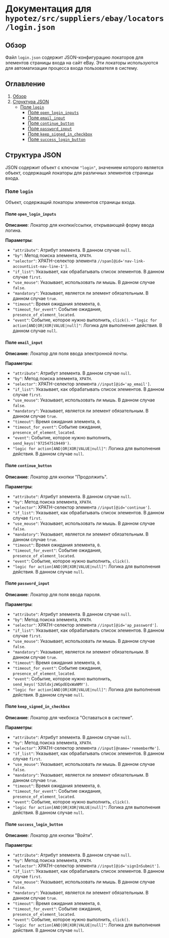 # Документация для `hypotez/src/suppliers/ebay/locators/login.json`

## Обзор

Файл `login.json` содержит JSON-конфигурацию локаторов для элементов страницы входа на сайт eBay. Эти локаторы используются для автоматизации процесса входа пользователя в систему.

## Оглавление
1. [Обзор](#обзор)
2. [Структура JSON](#структура-json)
    - [Поле `login`](#поле-login)
        - [Поле `open_login_inputs`](#поле-open_login_inputs)
        - [Поле `email_input`](#поле-email_input)
        - [Поле `continue_button`](#поле-continue_button)
        - [Поле `password_input`](#поле-password_input)
        - [Поле `keep_signed_in_checkbox`](#поле-keep_signed_in_checkbox)
        - [Поле `success_login_button`](#поле-success_login_button)
    
## Структура JSON

JSON содержит объект с ключом `"login"`, значением которого является объект, содержащий локаторы для различных элементов страницы входа.

### Поле `login`

Объект, содержащий локаторы элементов страницы входа.

#### Поле `open_login_inputs`

**Описание**: Локатор для кнопки/ссылки, открывающей форму ввода логина.
 
**Параметры**:
   - `"attribute"`: Атрибут элемента. В данном случае `null`.
   - `"by"`: Метод поиска элемента, `XPATH`.
   - `"selector"`: XPATH-селектор элемента `//span[@id='nav-link-accountList-nav-line-1']`.
   - `"if_list"`: Указывает, как обрабатывать список элементов. В данном случае `first`.
   - `"use_mouse"`: Указывает, использовать ли мышь. В данном случае `false`.
   - `"mandatory"`: Указывает, является ли элемент обязательным. В данном случае `true`.
   - `"timeout"`: Время ожидания элемента, `0`.
   - `"timeout_for_event"`: Событие ожидания, `presence_of_element_located`.
   - `"event"`: Событие, которое нужно выполнить, `click()`.
    -  `"logic for action[AND|OR|XOR|VALUE|null]"`:  Логика для выполнения действия. В данном случае `null`.

#### Поле `email_input`

**Описание**: Локатор для поля ввода электронной почты.
 
**Параметры**:
   - `"attribute"`: Атрибут элемента. В данном случае `null`.
   - `"by"`: Метод поиска элемента, `XPATH`.
   - `"selector"`: XPATH-селектор элемента `//input[@id='ap_email']`.
   - `"if_list"`: Указывает, как обрабатывать список элементов. В данном случае `first`.
   - `"use_mouse"`: Указывает, использовать ли мышь. В данном случае `false`.
   - `"mandatory"`: Указывает, является ли элемент обязательным. В данном случае `true`.
   - `"timeout"`: Время ожидания элемента, `0`.
   - `"timeout_for_event"`: Событие ожидания, `presence_of_element_located`.
   - `"event"`: Событие, которое нужно выполнить, `send_keys('972547519449')`.
   -  `"logic for action[AND|OR|XOR|VALUE|null]"`:  Логика для выполнения действия. В данном случае `null`.

#### Поле `continue_button`

**Описание**: Локатор для кнопки "Продолжить".
 
**Параметры**:
   - `"attribute"`: Атрибут элемента. В данном случае `null`.
   - `"by"`: Метод поиска элемента, `XPATH`.
   - `"selector"`: XPATH-селектор элемента `//input[@id='continue']`.
   - `"if_list"`: Указывает, как обрабатывать список элементов. В данном случае `first`.
   - `"use_mouse"`: Указывает, использовать ли мышь. В данном случае `false`.
   - `"mandatory"`: Указывает, является ли элемент обязательным. В данном случае `true`.
   - `"timeout"`: Время ожидания элемента, `0`.
   - `"timeout_for_event"`: Событие ожидания, `presence_of_element_located`.
   - `"event"`: Событие, которое нужно выполнить, `click()`.
   -  `"logic for action[AND|OR|XOR|VALUE|null]"`:  Логика для выполнения действия. В данном случае `null`.

#### Поле `password_input`

**Описание**: Локатор для поля ввода пароля.
 
**Параметры**:
   - `"attribute"`: Атрибут элемента. В данном случае `null`.
   - `"by"`: Метод поиска элемента, `XPATH`.
   - `"selector"`: XPATH-селектор элемента `//input[@id='ap_password']`.
   - `"if_list"`: Указывает, как обрабатывать список элементов. В данном случае `first`.
   - `"use_mouse"`: Указывает, использовать ли мышь. В данном случае `false`.
   - `"mandatory"`: Указывает, является ли элемент обязательным. В данном случае `true`.
   - `"timeout"`: Время ожидания элемента, `0`.
   - `"timeout_for_event"`: Событие ожидания, `presence_of_element_located`.
   - `"event"`: Событие, которое нужно выполнить, `send_keys('52UldxjzWGpdEQxWaNMY')`.
   -  `"logic for action[AND|OR|XOR|VALUE|null]"`:  Логика для выполнения действия. В данном случае `null`.
   
#### Поле `keep_signed_in_checkbox`

**Описание**: Локатор для чекбокса "Оставаться в системе".
 
**Параметры**:
   - `"attribute"`: Атрибут элемента. В данном случае `null`.
   - `"by"`: Метод поиска элемента, `XPATH`.
   - `"selector"`: XPATH-селектор элемента `//input[@name='rememberMe']`.
   - `"if_list"`: Указывает, как обрабатывать список элементов. В данном случае `first`.
   - `"use_mouse"`: Указывает, использовать ли мышь. В данном случае `false`.
   - `"mandatory"`: Указывает, является ли элемент обязательным. В данном случае `true`.
   - `"timeout"`: Время ожидания элемента, `0`.
   - `"timeout_for_event"`: Событие ожидания, `presence_of_element_located`.
   - `"event"`: Событие, которое нужно выполнить, `click()`.
   -  `"logic for action[AND|OR|XOR|VALUE|null]"`:  Логика для выполнения действия. В данном случае `null`.

#### Поле `success_login_button`

**Описание**: Локатор для кнопки "Войти".
 
**Параметры**:
   - `"attribute"`: Атрибут элемента. В данном случае `null`.
   - `"by"`: Метод поиска элемента, `XPATH`.
   - `"selector"`: XPATH-селектор элемента `//input[@id='signInSubmit']`.
   - `"if_list"`: Указывает, как обрабатывать список элементов. В данном случае `first`.
   - `"use_mouse"`: Указывает, использовать ли мышь. В данном случае `false`.
   - `"mandatory"`: Указывает, является ли элемент обязательным. В данном случае `true`.
   - `"timeout"`: Время ожидания элемента, `0`.
   - `"timeout_for_event"`: Событие ожидания, `presence_of_element_located`.
   - `"event"`: Событие, которое нужно выполнить, `click()`.
   -  `"logic for action[AND|OR|XOR|VALUE|null]"`:  Логика для выполнения действия. В данном случае `null`.